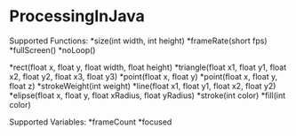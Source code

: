 # ProcessingInJava
Supported Functions:
*size(int width, int height)
*frameRate(short fps)
*fullScreen()
*noLoop()

*rect(float x, float y, float width, float height)
*triangle(float x1, float y1, float x2, float y2, float x3, float y3)
*point(float x, float y)
*point(float x, float y, float z)
*strokeWeight(int weight)
*line(float x1, float y1, float x2, float y2)
*elipse(float x, float y, float xRadius, float yRadius)
*stroke(int color)
*fill(int color)

Supported Variables:
*frameCount
*focused
